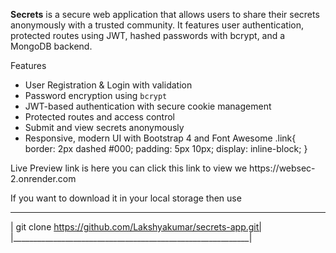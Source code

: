 **Secrets** is a secure web application that allows users to share their secrets anonymously with a trusted community. It features user authentication, protected routes using JWT, hashed passwords with bcrypt, and a MongoDB backend.

Features
- User Registration & Login with validation
-  Password encryption using `bcrypt`
-  JWT-based authentication with secure cookie management
-  Protected routes and access control
-  Submit and view secrets anonymously
-  Responsive, modern UI with Bootstrap 4 and Font Awesome
.link{
border: 2px dashed #000;
  padding: 5px 10px;
  display: inline-block;
}
 <div class="link">
 Live Preview link is here you can click this link to view we 
  https://websec-2.onrender.com                                
 </div>

If you want to download it in your local storage then use
   ___________________________________________________________
  |  git clone https://github.com/Lakshyakumar/secrets-app.git|
  |___________________________________________________________|
